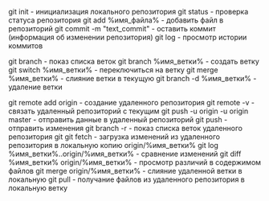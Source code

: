 git init - инициализация локального репозитория
git status - проверка статуса репозитория
git add %имя_файла% - добавить файл в репозиторий
git commit -m "text_commit" - оставить коммит (информация об изменении репозитория)
git log - просмотр истории коммитов

git branch - показ списка веток
git branch %имя_ветки% - создать ветку
git switch %имя_ветки% - переключиться на ветку
git merge %имя_ветки% - слияние ветки в текущую
git branch -d %имя_ветки% - удаление ветки

git remote add origin <url> - создание удаленного репозитория
git remote -v - связать удаленный репозиторий с текущим
git push -u origin -u origin master - отправить данные в удаленный репозиторий
git push - отправить изменения
git branch -r - показ списка веток удаленного репозитория
git git fetch - загрузка изменений из удаленного репозитория в локальную копию origin/%имя_ветки%
git log %имя_ветки%..origin/%имя_ветки% - сравнение изменений
git diff %имя_ветки% origin/%имя_ветки% - просмотр различий в содержимом файлов
git merge origin/%имя_ветки% - слияние удаленной ветки в локальную
git pull - получание файлов из удаленного репозитория в локальную ветку